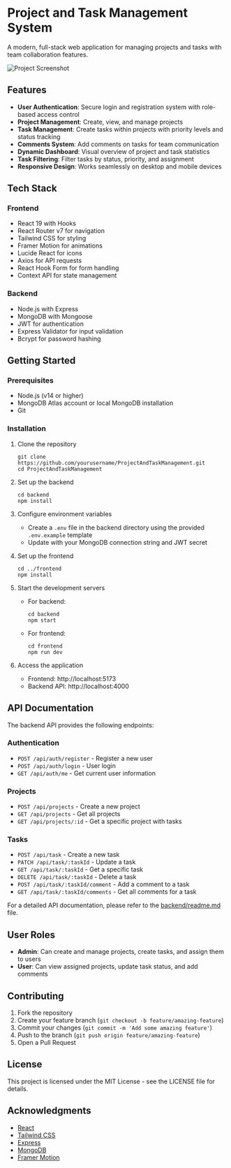 # Project and Task Management System

A modern, full-stack web application for managing projects and tasks with team collaboration features.

![Project Screenshot](frontend/public/screenshot.png)

## Features

- **User Authentication**: Secure login and registration system with role-based access control
- **Project Management**: Create, view, and manage projects
- **Task Management**: Create tasks within projects with priority levels and status tracking
- **Comments System**: Add comments on tasks for team communication
- **Dynamic Dashboard**: Visual overview of project and task statistics
- **Task Filtering**: Filter tasks by status, priority, and assignment
- **Responsive Design**: Works seamlessly on desktop and mobile devices

## Tech Stack

### Frontend

- React 19 with Hooks
- React Router v7 for navigation
- Tailwind CSS for styling
- Framer Motion for animations
- Lucide React for icons
- Axios for API requests
- React Hook Form for form handling
- Context API for state management

### Backend

- Node.js with Express
- MongoDB with Mongoose
- JWT for authentication
- Express Validator for input validation
- Bcrypt for password hashing

## Getting Started

### Prerequisites

- Node.js (v14 or higher)
- MongoDB Atlas account or local MongoDB installation
- Git

### Installation

1. Clone the repository

   ```
   git clone https://github.com/yourusername/ProjectAndTaskManagement.git
   cd ProjectAndTaskManagement
   ```

2. Set up the backend

   ```
   cd backend
   npm install
   ```

3. Configure environment variables

   - Create a `.env` file in the backend directory using the provided `.env.example` template
   - Update with your MongoDB connection string and JWT secret

4. Set up the frontend

   ```
   cd ../frontend
   npm install
   ```

5. Start the development servers

   - For backend:
     ```
     cd backend
     npm start
     ```
   - For frontend:
     ```
     cd frontend
     npm run dev
     ```

6. Access the application
   - Frontend: http://localhost:5173
   - Backend API: http://localhost:4000

## API Documentation

The backend API provides the following endpoints:

### Authentication

- `POST /api/auth/register` - Register a new user
- `POST /api/auth/login` - User login
- `GET /api/auth/me` - Get current user information

### Projects

- `POST /api/projects` - Create a new project
- `GET /api/projects` - Get all projects
- `GET /api/projects/:id` - Get a specific project with tasks

### Tasks

- `POST /api/task` - Create a new task
- `PATCH /api/task/:taskId` - Update a task
- `GET /api/task/:taskId` - Get a specific task
- `DELETE /api/task/:taskId` - Delete a task
- `POST /api/task/:taskId/comment` - Add a comment to a task
- `GET /api/task/:taskId/comments` - Get all comments for a task

For a detailed API documentation, please refer to the [backend/readme.md](backend/readme.md) file.

## User Roles

- **Admin**: Can create and manage projects, create tasks, and assign them to users
- **User**: Can view assigned projects, update task status, and add comments

## Contributing

1. Fork the repository
2. Create your feature branch (`git checkout -b feature/amazing-feature`)
3. Commit your changes (`git commit -m 'Add some amazing feature'`)
4. Push to the branch (`git push origin feature/amazing-feature`)
5. Open a Pull Request

## License

This project is licensed under the MIT License - see the LICENSE file for details.

## Acknowledgments

- [React](https://reactjs.org/)
- [Tailwind CSS](https://tailwindcss.com/)
- [Express](https://expressjs.com/)
- [MongoDB](https://www.mongodb.com/)
- [Framer Motion](https://www.framer.com/motion/)
